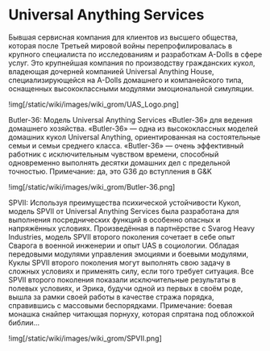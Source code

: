 # Universal Anything Services

Бывшая сервисная компания для клиентов из высшего общества, которая после Третьей мировой войны перепрофилировалась в крупного специалиста по исследованиям и разработкам A-Dolls в сфере услуг. Это крупнейшая компания по производству гражданских кукол, владеющая дочерней компанией Universal Anything House, специализирующейся на A-Dolls домашнего и компанейского типа, оснащенных высококлассными модулями эмоциональной симуляции.

!img[/static/wiki/images/wiki_grom/UAS_Logo.png]

Butler-36: Модель Universal Anything Services «Butler-36» для ведения домашнего хозяйства. «Butler-36» — одна из высококлассных моделей домашних кукол Universal Anything, ориентированная на состоятельные семьи и семьи среднего класса. «Butler-36» — очень эффективный работник с исключительным чувством времени, способный одновременно выполнять десятки домашних дел с предельной точностью.
Примечание: да, это G36 до вступления в G&K

!img[/static/wiki/images/wiki_grom/Butler-36.png]

SPVII: Используя преимущества психической устойчивости Кукол, модель SPVII от Universal Anything Services была разработана для выполнения посреднических функций в особенно опасных и напряжённых условиях. Произведённая в партнёрстве с Svarog Heavy Industries, модель SPVII второго поколения сочетает в себе опыт Сварога в военной инженерии и опыт UAS в социологии. Обладая передовыми модулями управления эмоциями и боевыми модулями, Куклы SPVII второго поколения могут выполнять свою задачу в сложных условиях и применять силу, если того требует ситуация. Все SPVII второго поколения показали исключительные результаты в полевых условиях, и Эрика, будучи одной из первых в своём роде, вышла за рамки своей работы в качестве стража порядка, справившись с массовыми беспорядками.
Примечание: боевая монашка снайпер читающая порнуху, которая спрятана под обложкой библии...

!img[/static/wiki/images/wiki_grom/SPVII.png]